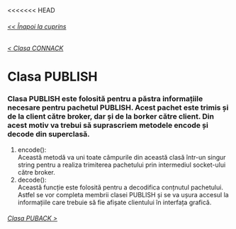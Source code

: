 <<<<<<< HEAD
###### [<< Înapoi la cuprins](../Cuprins.md)
###### [< Clasa CONNACK](08.%20CONNACK.md)
# Clasa PUBLISH
### Clasa PUBLISH este folosită pentru a păstra informațiile necesare pentru pachetul PUBLISH. Acest pachet este trimis și de la client către broker, dar și de la borker către client. Din acest motiv va trebui să suprascriem metodele encode și decode din superclasă.
1. encode():  
Această metodă va uni toate câmpurile din această clasă într-un singur string pentru a realiza trimiterea pachetului prin intermediul socket-ului către broker.
2. decode():  
Această funcție este folosită pentru a decodifica conțnutul pachetului. Astfel se vor completa membrii clasei PUBLISH și se va ușura accesul la informațiile care trebuie să fie afișate clientului în interfața grafică.
###### [Clasa PUBACK >](10.%20PUBACK.md)
